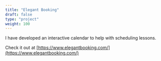 ```yaml
---
title: "Elegant Booking"
draft: false
type: "project"
weight: 100
---
```

I have developed an interactive calendar to help with scheduling lessons.

Check it out at [https://www.elegantbooking.com/](https://www.elegantbooking.com/)
